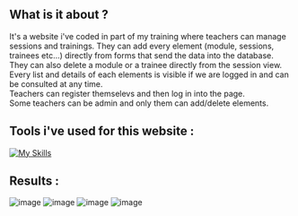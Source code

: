 ## What is it about ?
It's a website i've coded in part of my training where teachers can manage sessions and trainings. They can add every element (module, sessions, trainees etc...) directly from forms that send the data into the database. <br>
They can also delete a module or a trainee directly from the session view. <br>
Every list and details of each elements is visible if we are logged in and can be consulted at any time. <br>
Teachers can register themselevs and then log in into the page. <br>
Some teachers can be admin and only them can add/delete elements. <br> 

## Tools i've used for this website :
[![My Skills](https://skillicons.dev/icons?i=html,css,php,mysql,git,figma,symfony,vscode)](https://skillicons.dev)

## Results :
![image](https://github.com/user-attachments/assets/e7a7dad9-b929-4823-b523-702f3952b48c)
![image](https://github.com/user-attachments/assets/349db142-76c5-4df6-a47e-f5238090fabc)
![image](https://github.com/user-attachments/assets/cece5e0c-b085-48b3-a88f-dbe2f1f67c10)
![image](https://github.com/user-attachments/assets/9eb95b38-e268-4aad-a30e-ab0e9cf1cb91)







